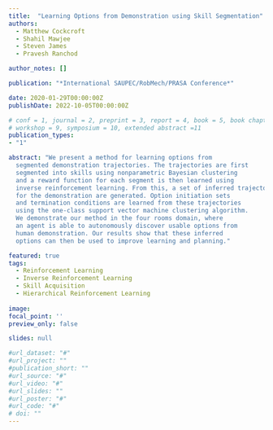 ```yaml
---
title:  "Learning Options from Demonstration using Skill Segmentation"
authors:
  - Matthew Cockcroft
  - Shahil Mawjee
  - Steven James
  - Pravesh Ranchod

author_notes: []

publication: "*International SAUPEC/RobMech/PRASA Conference*"

date: 2020-01-29T00:00:00Z
publishDate: 2022-10-05T00:00:00Z

# conf = 1, journal = 2, preprint = 3, report = 4, book = 5, book chapter = 6, thesis = 7, patent = 9
# workshop = 9, symposium = 10, extended abstract =11
publication_types:
- "1"

abstract: "We present a method for learning options from
  segmented demonstration trajectories. The trajectories are first
  segmented into skills using nonparametric Bayesian clustering
  and a reward function for each segment is then learned using
  inverse reinforcement learning. From this, a set of inferred trajectories
  for the demonstration are generated. Option initiation sets
  and termination conditions are learned from these trajectories
  using the one-class support vector machine clustering algorithm.
  We demonstrate our method in the four rooms domain, where
  an agent is able to autonomously discover usable options from
  human demonstration. Our results show that these inferred
  options can then be used to improve learning and planning."

featured: true
tags:
  - Reinforcement Learning
  - Inverse Reinforcement Learning
  - Skill Acquisition
  - Hierarchical Reinforcement Learning
  
image:
focal_point: ''
preview_only: false

slides: null

#url_dataset: "#"
#url_project: ""
#publication_short: ""
#url_source: "#"
#url_video: "#"
#url_slides: ""
#url_poster: "#"
#url_code: "#"
# doi: ""
---
```


